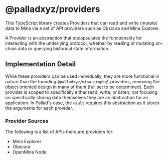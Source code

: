 # @palladxyz/providers

This TypeScript library creates Providers that can read and write (mutate) data to Mina via a set of API providers such as Obscura and Mina Explorer.

A Provider is an abstraction that encapsulates the functionality for interacting with the underlying protocol, whether by reading or mutating on-chain data or querying historical state information.

## Implementation Detail

While these providers can be used individually, they are more functional in nature than the founding `@palladxyz/mina-graphql` providers, removing the object oriented design in many of them (full set to be determined). Each provider is scoped to specifically either read, write, or listen; not focusing on specifically storing data themselves they are an abstraction for an application. In Pallad's case, the `vault` requires this abstraction as it stores the arguments for each provider.

### Provider Sources

The following is a list of APIs there are providers for:

- Mina Explorer
- Obscura
- OpenMina Node
